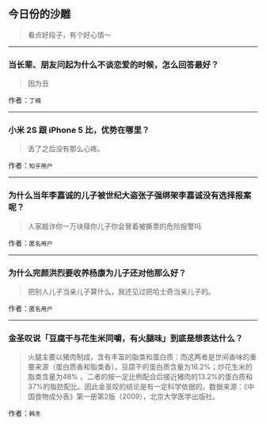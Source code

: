 ## 今日份的沙雕

> 看点好段子，有个好心情～


 
---

### 当长辈、朋友问起为什么不谈恋爱的时候，怎么回答最好？

> 因为丑


作者：`丁楠`

---

### 小米 2S 跟 iPhone 5 比，优势在哪里？

> 丢了之后没有那么心疼。


作者：`知乎用户`

---

### 为什么当年李嘉诚的儿子被世纪大盗张子强绑架李嘉诚没有选择报案呢？

> 人家敲诈你一万块赎你儿子你会冒着被撕票的危险报警吗


作者：`匿名用户`

---

### 为什么完颜洪烈要收养杨康为儿子还对他那么好？

> 把别人儿子当亲儿子算什么，我还见过把哈士奇当亲儿子的。


作者：`匿名用户`

---

### 金圣叹说「豆腐干与花生米同嚼，有火腿味」到底是想表达什么？

> 火腿主要以猪肉制成，含有丰富的脂类和蛋白质：而这两者是世间香味的重要来源（蛋白质香和脂类香）。豆腐干的蛋白质含量为16.2%；炒花生米的脂类含量为48% 。二者的按一定比例配合后接近猪肉的13.2%的蛋白质和37%的脂肪配比。因此金圣叹的结论是有一定科学依据的。数据来源：《中国食物成分表》第一册第2版（2009），北京大学医学出版社。


作者：`韩冬`